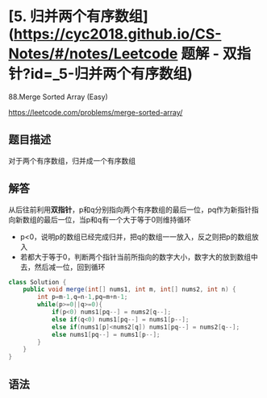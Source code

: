 # [5. 归并两个有序数组](https://cyc2018.github.io/CS-Notes/#/notes/Leetcode 题解 - 双指针?id=_5-归并两个有序数组)

88.Merge Sorted Array (Easy)

https://leetcode.com/problems/merge-sorted-array/

## 题目描述

对于两个有序数组，归并成一个有序数组

## 解答

从后往前利用**双指针**，p和q分别指向两个有序数组的最后一位，pq作为新指针指向新数组的最后一位，当p和q有一个大于等于0则维持循环

- p<0，说明p的数组已经完成归并，把q的数组一一放入，反之则把p的数组放入
- 若都大于等于0，判断两个指针当前所指向的数字大小，数字大的放到数组中去，然后减一位，回到循环

```java
class Solution {
    public void merge(int[] nums1, int m, int[] nums2, int n) {
        int p=m-1,q=n-1,pq=m+n-1;
        while(p>=0||q>=0){
            if(p<0) nums1[pq--] = nums2[q--];
            else if(q<0) nums1[pq--] = nums1[p--];
            else if(nums1[p]<nums2[q]) nums1[pq--] = nums2[q--];
            else nums1[pq--] = nums1[p--];
        }
    }
}
```

## 语法

